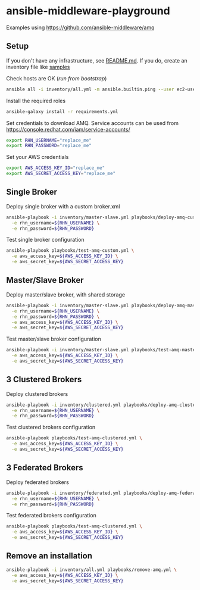 # ansible-middleware-playground

Examples using https://github.com/ansible-middleware/amq

## Setup

If you don't have any infrastructure, see [README.md](configure-aws%2FREADME.md). If you do, create an inventory file like [samples](inventory/samples)

Check hosts are OK (_run from bootstrap_)
```bash
ansible all -i inventory/all.yml -m ansible.builtin.ping --user ec2-user --private-key ~/ec2_keypair.pem
```

Install the required roles
```bash
ansible-galaxy install -r requirements.yml
```

Set credentials to download AMQ. Service accounts can be used from https://console.redhat.com/iam/service-accounts/
```bash
export RHN_USERNAME="replace_me"
export RHN_PASSWORD="replace_me"
```

Set your AWS credentials
```bash
export AWS_ACCESS_KEY_ID="replace_me"
export AWS_SECRET_ACCESS_KEY="replace_me"
```

## Single Broker

Deploy single broker with a custom broker.xml
```bash
ansible-playbook -i inventory/master-slave.yml playbooks/deploy-amq-custom.yml \
  -e rhn_username=${RHN_USERNAME} \
  -e rhn_password=${RHN_PASSWORD}
```

Test single broker configuration
```bash
ansible-playbook playbooks/test-amq-custom.yml \
  -e aws_access_key=${AWS_ACCESS_KEY_ID} \
  -e aws_secret_key=${AWS_SECRET_ACCESS_KEY}
```

## Master/Slave Broker

Deploy master/slave broker, with shared storage
```bash
ansible-playbook -i inventory/master-slave.yml playbooks/deploy-amq-master-slave.yml \
  -e rhn_username=${RHN_USERNAME} \
  -e rhn_password=${RHN_PASSWORD} \
  -e aws_access_key=${AWS_ACCESS_KEY_ID} \
  -e aws_secret_key=${AWS_SECRET_ACCESS_KEY}
```

Test master/slave broker configuration
```bash
ansible-playbook -i inventory/master-slave.yml playbooks/test-amq-master-slave.yml \
  -e aws_access_key=${AWS_ACCESS_KEY_ID} \
  -e aws_secret_key=${AWS_SECRET_ACCESS_KEY}
```

## 3 Clustered Brokers

Deploy clustered brokers
```bash
ansible-playbook -i inventory/clustered.yml playbooks/deploy-amq-clustered.yml \
  -e rhn_username=${RHN_USERNAME} \
  -e rhn_password=${RHN_PASSWORD}
```

Test clustered brokers configuration
```bash
ansible-playbook playbooks/test-amq-clustered.yml \
  -e aws_access_key=${AWS_ACCESS_KEY_ID} \
  -e aws_secret_key=${AWS_SECRET_ACCESS_KEY}
```

## 3 Federated Brokers

Deploy federated brokers
```bash
ansible-playbook -i inventory/federated.yml playbooks/deploy-amq-federated.yml \
  -e rhn_username=${RHN_USERNAME} \
  -e rhn_password=${RHN_PASSWORD}
```

Test federated brokers configuration
```bash
ansible-playbook playbooks/test-amq-clustered.yml \
  -e aws_access_key=${AWS_ACCESS_KEY_ID} \
  -e aws_secret_key=${AWS_SECRET_ACCESS_KEY}
```

## Remove an installation

```bash
ansible-playbook -i inventory/all.yml playbooks/remove-amq.yml \
  -e aws_access_key=${AWS_ACCESS_KEY_ID} \
  -e aws_secret_key=${AWS_SECRET_ACCESS_KEY}
```
